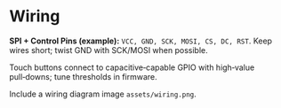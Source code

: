 # Wiring

**SPI + Control Pins (example):** `VCC, GND, SCK, MOSI, CS, DC, RST`. Keep wires short; twist GND with SCK/MOSI when possible.

Touch buttons connect to capacitive‑capable GPIO with high‑value pull‑downs; tune thresholds in firmware.

Include a wiring diagram image `assets/wiring.png`.
